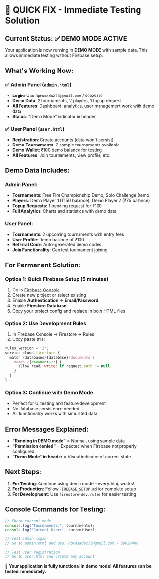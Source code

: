 # 🚀 QUICK FIX - Immediate Testing Solution

## Current Status: ✅ DEMO MODE ACTIVE

Your application is now running in **DEMO MODE** with sample data. This allows immediate testing without Firebase setup.

## What's Working Now:

### ✅ Admin Panel (`admin.html`)
- **Login**: Use `Rprasada273@gmail.com` / `59029400`
- **Demo Data**: 2 tournaments, 2 players, 1 topup request
- **All Features**: Dashboard, analytics, user management work with demo data
- **Status**: "Demo Mode" indicator in header

### ✅ User Panel (`user.html`)
- **Registration**: Create accounts (data won't persist)
- **Demo Tournaments**: 2 sample tournaments available
- **Demo Wallet**: ₹100 demo balance for testing
- **All Features**: Join tournaments, view profile, etc.

## Demo Data Includes:

### Admin Panel:
- **Tournaments**: Free Fire Championship Demo, Solo Challenge Demo
- **Players**: Demo Player 1 (₹150 balance), Demo Player 2 (₹75 balance)
- **Topup Requests**: 1 pending request for ₹100
- **Full Analytics**: Charts and statistics with demo data

### User Panel:
- **Tournaments**: 2 upcoming tournaments with entry fees
- **User Profile**: Demo balance of ₹100
- **Referral Code**: Auto-generated demo codes
- **Join Functionality**: Can test tournament joining

## For Permanent Solution:

### Option 1: Quick Firebase Setup (5 minutes)
1. Go to [Firebase Console](https://console.firebase.google.com/)
2. Create new project or select existing
3. Enable **Authentication** → **Email/Password**
4. Enable **Firestore Database**
5. Copy your project config and replace in both HTML files

### Option 2: Use Development Rules
1. In Firebase Console → Firestore → Rules
2. Copy paste this:
```javascript
rules_version = '2';
service cloud.firestore {
  match /databases/{database}/documents {
    match /{document=**} {
      allow read, write: if request.auth != null;
    }
  }
}
```

### Option 3: Continue with Demo Mode
- Perfect for UI testing and feature development
- No database persistence needed
- All functionality works with simulated data

## Error Messages Explained:

- **"Running in DEMO mode"** = Normal, using sample data
- **"Permission denied"** = Expected when Firebase not properly configured
- **"Demo Mode" in header** = Visual indicator of current state

## Next Steps:

1. **For Testing**: Continue using demo mode - everything works!
2. **For Production**: Follow `FIREBASE_SETUP.md` for complete setup
3. **For Development**: Use `firestore-dev.rules` for easier testing

## Console Commands for Testing:

```javascript
// Check current mode
console.log('Tournaments:', tournaments);
console.log('Current User:', currentUser);

// Test admin login
// Go to admin.html and use: Rprasada273@gmail.com / 59029400

// Test user registration
// Go to user.html and create any account
```

**🎉 Your application is fully functional in demo mode! All features can be tested immediately.**